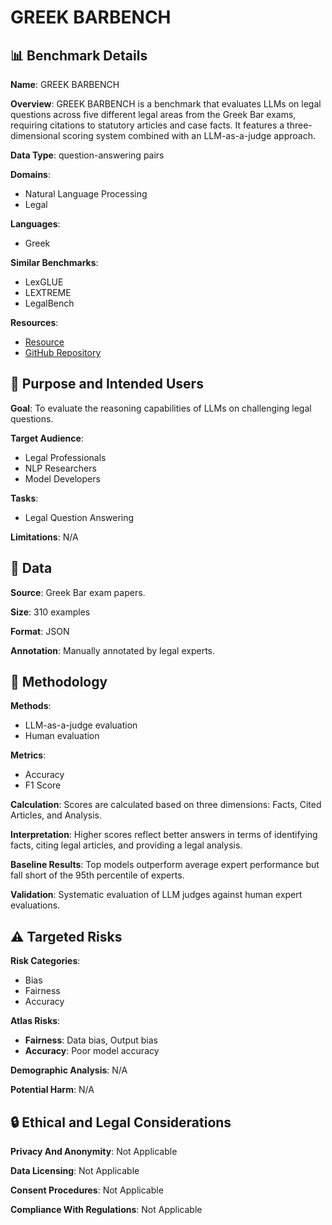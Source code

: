 # GREEK BARBENCH

## 📊 Benchmark Details

**Name**: GREEK BARBENCH

**Overview**: GREEK BARBENCH is a benchmark that evaluates LLMs on legal questions across five different legal areas from the Greek Bar exams, requiring citations to statutory articles and case facts. It features a three-dimensional scoring system combined with an LLM-as-a-judge approach.

**Data Type**: question-answering pairs

**Domains**:
- Natural Language Processing
- Legal

**Languages**:
- Greek

**Similar Benchmarks**:
- LexGLUE
- LEXTREME
- LegalBench

**Resources**:
- [Resource](https://huggingface.co/datasets/AUEB-NLP/greek-bar-bench)
- [GitHub Repository](https://github.com/nlpaueb/greek-bar-bench)

## 🎯 Purpose and Intended Users

**Goal**: To evaluate the reasoning capabilities of LLMs on challenging legal questions.

**Target Audience**:
- Legal Professionals
- NLP Researchers
- Model Developers

**Tasks**:
- Legal Question Answering

**Limitations**: N/A

## 💾 Data

**Source**: Greek Bar exam papers.

**Size**: 310 examples

**Format**: JSON

**Annotation**: Manually annotated by legal experts.

## 🔬 Methodology

**Methods**:
- LLM-as-a-judge evaluation
- Human evaluation

**Metrics**:
- Accuracy
- F1 Score

**Calculation**: Scores are calculated based on three dimensions: Facts, Cited Articles, and Analysis.

**Interpretation**: Higher scores reflect better answers in terms of identifying facts, citing legal articles, and providing a legal analysis.

**Baseline Results**: Top models outperform average expert performance but fall short of the 95th percentile of experts.

**Validation**: Systematic evaluation of LLM judges against human expert evaluations.

## ⚠️ Targeted Risks

**Risk Categories**:
- Bias
- Fairness
- Accuracy

**Atlas Risks**:
- **Fairness**: Data bias, Output bias
- **Accuracy**: Poor model accuracy

**Demographic Analysis**: N/A

**Potential Harm**: N/A

## 🔒 Ethical and Legal Considerations

**Privacy And Anonymity**: Not Applicable

**Data Licensing**: Not Applicable

**Consent Procedures**: Not Applicable

**Compliance With Regulations**: Not Applicable
